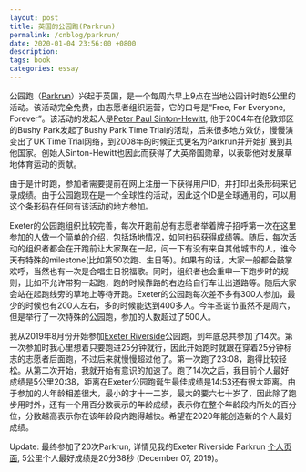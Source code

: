 ```yaml
---
layout: post
title: 英国的公园跑(Parkrun) 
permalink: /cnblog/parkrun/
date: 2020-01-04 23:56:00 +0800
description: 
tags: book
categories: essay 
---
```


公园跑（[Parkrun](https://www.parkrun.org.uk/)）兴起于英国，是一个每周六早上9点在当地公园计时跑5公里的活动。该活动完全免费，由志愿者组织运营，它的口号是“Free, For Everyone, Forever”。该活动的发起人是[Peter Paul Sinton-Hewitt](https://en.wikipedia.org/wiki/Paul_Sinton-Hewitt), 他于2004年在伦敦郊区的Bushy Park发起了Bushy Park Time Trial的活动，后来很多地方效仿，慢慢演变出了UK Time Trial网络，到2008年的时候正式更名为Parkrun并开始扩展到其他国家。创始人Sinton-Hewitt也因此而获得了大英帝国勋章，以表彰他对发展草地体育运动的贡献。

由于是计时跑，参加者需要提前在网上注册一下获得用户ID，并打印出条形码来记录成绩。由于公园跑现在是一个全球性的活动，因此这个ID是全球通用的，可以用这个条形码在任何有该活动的地方参加。

Exeter的公园跑组织比较完善，每次开跑前总有志愿者举着牌子招呼第一次在这里参加的人做一个简单的介绍，包括场地情况，如何扫码获得成绩等。随后，每次活动的组织者都会在开跑前让大家聚在一起，问一下有没有来自其他城市的人，谁今天有特殊的milestone(比如第50次跑、生日等)。如果有的话，大家一般都会鼓掌欢呼，当然也有一次是合唱生日祝福歌。同时，组织者也会重申一下跑步时的规则，比如不允许带狗一起跑，跑的时候靠路的右边给自行车让出道路等。随后大家会站在起跑线旁的草地上等待开跑。Exeter的公园跑每次差不多有300人参加，最少的时候也有200人左右，多的时候能达到400多人。今年圣诞节虽然不是周六，但是举行了一次特殊的公园跑，参加的人数超过了500人。

我从2019年8月份开始参加[Exeter Riverside](https://www.parkrun.org.uk/exeterriverside/)公园跑，到年底总共参加了14次。第一次参加时我心里想着只要跑进25分钟就行，因此开始跑时就跟在穿着25分钟标志的志愿者后面跑，不过后来就慢慢超过他了。第一次跑了23:08，跑得比较轻松。从第二次开始，我就开始有意识的加速了。跑了14次之后，我目前个人最好成绩是5公里20:38，距离在Exeter公园跑诞生最佳成绩是14:53还有很大距离。由于参加的人年龄相差很大，最小的才十一二岁，最大的要六七十岁了，因此除了跑步用时外，还有一个用百分数表示的年龄成绩，表示你在整个年龄段内所处的百分位，分数越高表示你在该年龄段内跑得越快。希望在2020年能创造新的个人最好成绩。

Update: 最终参加了20次Parkrun, 详情见我的Exeter Riverside Parkrun [个人页面](https://www.parkrun.org.uk/exeterriverside/parkrunner/6089435/), 5公里个人最好成绩是20分38秒 (December 07, 2019)。

<!--
| Run Date | Run Number | Pos | Time | Grade | PB?|
| :--------: |:--: |:--:|:---: |:-----: |:--:|
| 22/02/2020 | 287 | 33 | 21:15| 60.71% |    |
| 08/02/2020 | 286 | 32 | 21:02| 61.33% |    | 
| 01/02/2020 | 285 | 42 | 21:22| 60.37% |    | 
| 25/01/2020 | 284 | 56 | 21:08| 61.04% |    | 
| 11/01/2020 | 283 | 32 | 20:54| 61.72% |    | 
| 04/01/2020 | 282 | 40 | 21:19| 60.52% |    | 
| 28/12/2019 | 281 | 34 | 21:16| 60.66% |    | 
| 21/12/2019 | 279 | 35 | 21:27| 60.14% |    | 
| 07/12/2019 | 277 | 35 | 20:38| 62.52% | PB |
| 30/11/2019 | 276 | 35 | 20:57| 61.58% |    | 
| 16/11/2019 | 274 | 32 | 20:53| 61.77% |    | 
| 02/11/2019 | 272 | 23 | 21:27| 60.14% |    | 
| 19/10/2019 | 270 | 47 | 20:55| 61.67% |    | 
| 05/10/2019 | 268 | 47 | 20:50| 61.92% | PB |
| 28/09/2019 | 267 | 50 | 21:01| 61.38% |    | 
| 21/09/2019 | 266 | 42 | 20:57| 61.58% | PB |
| 14/09/2019 | 265 | 45 | 21:06| 61.14% |    | 
| 31/08/2019 | 263 | 46 | 21:04| 61.23% | PB |
| 24/08/2019 | 262 | 54 | 21:38| 59.63% | PB |
| 17/08/2019 | 261 | 82 | 23:08| 55.76% |    | 
-->

